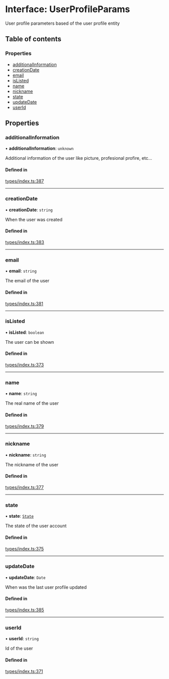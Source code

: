 # Interface: UserProfileParams

User profile parameters based of the user profile entity

## Table of contents

### Properties

- [additionalInformation](UserProfileParams.md#additionalinformation)
- [creationDate](UserProfileParams.md#creationdate)
- [email](UserProfileParams.md#email)
- [isListed](UserProfileParams.md#islisted)
- [name](UserProfileParams.md#name)
- [nickname](UserProfileParams.md#nickname)
- [state](UserProfileParams.md#state)
- [updateDate](UserProfileParams.md#updatedate)
- [userId](UserProfileParams.md#userid)

## Properties

### additionalInformation

• **additionalInformation**: `unknown`

Additional information of the user like picture, profesional profire, etc...

#### Defined in

[types/index.ts:387](https://github.com/nevermined-io/react-components/blob/05f5c9b/catalog/src/types/index.ts#L387)

___

### creationDate

• **creationDate**: `string`

When the user was created

#### Defined in

[types/index.ts:383](https://github.com/nevermined-io/react-components/blob/05f5c9b/catalog/src/types/index.ts#L383)

___

### email

• **email**: `string`

The email of the user

#### Defined in

[types/index.ts:381](https://github.com/nevermined-io/react-components/blob/05f5c9b/catalog/src/types/index.ts#L381)

___

### isListed

• **isListed**: `boolean`

The user can be shown

#### Defined in

[types/index.ts:373](https://github.com/nevermined-io/react-components/blob/05f5c9b/catalog/src/types/index.ts#L373)

___

### name

• **name**: `string`

The real name of the user

#### Defined in

[types/index.ts:379](https://github.com/nevermined-io/react-components/blob/05f5c9b/catalog/src/types/index.ts#L379)

___

### nickname

• **nickname**: `string`

The nickname of the user

#### Defined in

[types/index.ts:377](https://github.com/nevermined-io/react-components/blob/05f5c9b/catalog/src/types/index.ts#L377)

___

### state

• **state**: [`State`](../enums/State.md)

The state of the user account

#### Defined in

[types/index.ts:375](https://github.com/nevermined-io/react-components/blob/05f5c9b/catalog/src/types/index.ts#L375)

___

### updateDate

• **updateDate**: `Date`

When was the last user profile updated

#### Defined in

[types/index.ts:385](https://github.com/nevermined-io/react-components/blob/05f5c9b/catalog/src/types/index.ts#L385)

___

### userId

• **userId**: `string`

Id of the user

#### Defined in

[types/index.ts:371](https://github.com/nevermined-io/react-components/blob/05f5c9b/catalog/src/types/index.ts#L371)
